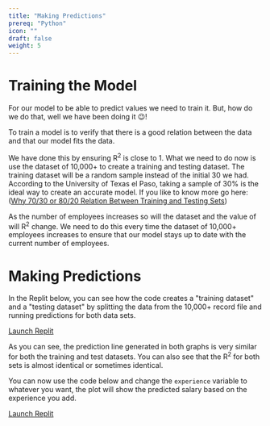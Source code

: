 ```yaml
---
title: "Making Predictions"
prereq: "Python"
icon: ""
draft: false
weight: 5
---
```


# Training the Model

For our model to be able to predict values we need to train it. But, how do we do that, well we have been doing it 😉!

To train a model is to verify that there is a good relation between the data and that our model fits the data.

We have done this by ensuring R<sup>2</sup> is close to 1. What we need to do now is use the dataset of 10,000+ to create a training and testing dataset. The training dataset will be a random sample instead of the initial 30 we had. According to the University of Texas el Paso, taking a sample of 30% is the ideal way to create an accurate model. If you like to know more go here: ([Why 70/30 or 80/20 Relation Between Training and Testing Sets](https://scholarworks.utep.edu/cs_techrep/1209/))

As the number of employees increases so will the dataset and the value of will R<sup>2</sup> change. We need to do this every time the dataset of 10,000+ employees increases to ensure that our model stays up to date with the current number of employees.

# Making Predictions

In the Replit below, you can see how the code creates a "training dataset" and a "testing dataset" by splitting the data from the 10,000+ record file and running predictions for both data sets.

<a class="my-2 mx-4 btn btn-info" href="https://replit.com/@nuevofoundation/LinearRegression-ConsoleApp#src/05-e1.py" target="_blank">Launch Replit</a>

As you can see, the prediction line generated in both graphs is very similar for both the training and test datasets. You can also see that the R<sup>2</sup> for both sets is almost identical or sometimes identical.

You can now use the code below and change the `experience` variable to whatever you want, the plot will show the predicted salary based on the experience you add.

<a class="my-2 mx-4 btn btn-info" href="https://replit.com/@nuevofoundation/LinearRegression-ConsoleApp#src/05-e2.py" target="_blank">Launch Replit</a>